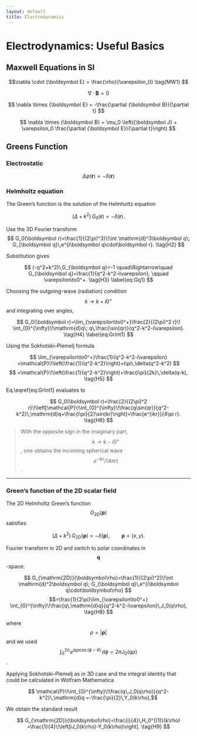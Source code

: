 ```yaml
---
layout: default
title: Electrodynamics
---
```


<script>
window.MathJax = {
  tex: {
    tags: 'none'  // disable automatic numbering
  }
};
</script>
<script async src="https://cdn.jsdelivr.net/npm/mathjax@3/es5/tex-mml-chtml.js"></script>
<style>
.main {
  max-width: 1300px;  /* default is ~650px */
}
</style>



# Electrodynamics: Useful Basics 

## Maxwell Equations in SI 

$$\nabla \cdot {\boldsymbol E} = \frac{\rho}{\varepsilon_0} \tag{MW1} $$

$$ \nabla \cdot {\boldsymbol B} = 0 $$

$$ \nabla \times {\boldsymbol E} = -\frac{\partial {\boldsymbol B}}{\partial t} $$ 

$$ \nabla \times  {\boldsymbol B} = \mu_0 \left({\boldsymbol J} + \varepsilon_0 \frac{\partial {\boldsymbol E}}{\partial t}\right) $$

## Greens Function

### Electrostatic

$$ \Delta \varphi(\boldsymbol r) = -\delta(\boldsymbol r) $$


### Helmholtz equation

The Green’s function is the solution of the Helmholtz equation

$$ \bigl(\Delta + k^2\bigr)\,G_0(\boldsymbol r) = -\delta(\boldsymbol r). \tag{H1} $$

Use the 3D Fourier transform
$$
G_0(\boldsymbol r)=\frac{1}{(2\pi)^3}\!\int \mathrm{d}^3\boldsymbol q\; G_{\boldsymbol q}\,e^{i\boldsymbol q\cdot\boldsymbol r}. \tag{H2}
$$

Substitution gives


$$ (-q^2+k^2)\,G_{\boldsymbol q}=-1 \quad\Rightarrow\quad G_{\boldsymbol q}=\frac{1}{q^2-k^2-i\varepsilon}, \qquad \varepsilon\to0^+. \tag{H3} \label{eq:Gq1} $$

Choosing the outgoing-wave (radiation) condition $$ k\to k+i0^+ $$ and integrating over angles,

$$ G_0(\boldsymbol r)=\lim_{\varepsilon\to0^+}\frac{2}{(2\pi)^2 r}\! \int_{0}^{\infty}\!\mathrm{d}q\; q\,\frac{\sin(qr)}{q^2-k^2-i\varepsilon}. \tag{H4} \label{eq:GrInt1} $$

Using the Sokhotski–Plemelj formula

$$ \lim_{\varepsilon\to0^+}\frac{1}{q^2-k^2-i\varepsilon} =\mathcal{P}\!\left(\frac{1}{q^2-k^2}\right)+i\pi\,\delta(q^2-k^2) $$
$$ =\mathcal{P}\!\left(\frac{1}{q^2-k^2}\right)+\frac{i\pi}{2k}\,\delta(q-k), \tag{H5} $$

Eq.\eqref{eq:GrInt1} evaluates to

$$ G_0(\boldsymbol r)=\frac{2}{(2\pi)^2 r}\!\left[\mathcal{P}\!\int_{0}^{\infty}\!\frac{q\sin(qr)}{q^2-k^2}\,\mathrm{d}q+\frac{i\pi}{2}\sin(kr)\right]=\frac{e^{ikr}}{4\pi r}. \tag{H6} $$

> With the opposite sign in the imaginary part, $$ k\to k-i0^+ $$, one obtains the incoming spherical wave $$ e^{-ikr}/(4\pi r) $$.

---

### Green’s function of the 2D scalar field

The 2D Helmholtz Green’s function $$ G_{\mathrm{2D}}(\boldsymbol\rho) $$ satisfies

$$ \bigl(\Delta + k^2\bigr)\,G_{\mathrm{2D}}(\boldsymbol\rho)=-\delta(\boldsymbol\rho),  \qquad \boldsymbol\rho=(x,y). \tag{H7} $$

Fourier transform in 2D and switch to polar coordinates in $$ \boldsymbol q $$ -space:

$$ G_{\mathrm{2D}}(\boldsymbol\rho)=\frac{1}{(2\pi)^2}\!\int \mathrm{d}^2\boldsymbol q\; G_{\boldsymbol q}\,e^{i\boldsymbol q\cdot\boldsymbol\rho} $$
$$=\frac{1}{2\pi}\lim_{\varepsilon\to0^+} \int_{0}^{\infty}\!\frac{q\,\mathrm{d}q}{q^2-k^2-i\varepsilon}\,J_0(q\rho), \tag{H8} $$


where $$ \rho=|\boldsymbol\rho| $$ and we used $$ \int_0^{2\pi}\!e^{iq\rho\cos(\phi-\theta)}\,\mathrm{d}\phi=2\pi J_0(q\rho) $$.

Applying Sokhotski–Plemelj as in 3D case and the integral identity that could be calculated in Wolfram Mathematica

$$ \mathcal{P}\!\int_{0}^{\infty}\!\frac{q\,J_0(q\rho)}{q^2-k^2}\,\mathrm{d}q =-\frac{\pi}{2}\,Y_0(k\rho),$$

We obtain the standard result

$$ G_{\mathrm{2D}}(\boldsymbol\rho)=\frac{i}{4}\,H_0^{(1)}(k\rho) =\frac{1}{4}\!\left[iJ_0(k\rho)-Y_0(k\rho)\right]. \tag{H9} $$
